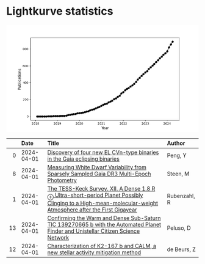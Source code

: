 
<h1>Lightkurve statistics</h1>
  
![publications](lightkurve-publications.png)  
  
|    | Date       | Title                                                                                                                                                                                                                                   | Author       |
|---:|:-----------|:----------------------------------------------------------------------------------------------------------------------------------------------------------------------------------------------------------------------------------------|:-------------|
|  0 | 2024-04-01 | [Discovery of four new EL CVn-type binaries in the Gaia eclipsing binaries](https://ui.adsabs.harvard.edu/abs/2024NewA..10702153P/abstract)                                                                                             | Peng, Y      |
|  8 | 2024-04-01 | [Measuring White Dwarf Variability from Sparsely Sampled Gaia DR3 Multi-Epoch Photometry](https://ui.adsabs.harvard.edu/abs/2024arXiv240402201S/abstract)                                                                               | Steen, M     |
|  1 | 2024-04-01 | [The TESS-Keck Survey. XII. A Dense 1.8 R <SUB>⊕</SUB> Ultra-short-period Planet Possibly Clinging to a High-mean-molecular-weight Atmosphere after the First Gigayear](https://ui.adsabs.harvard.edu/abs/2024AJ....167..153R/abstract) | Rubenzahl, R |
| 13 | 2024-04-01 | [Confirming the Warm and Dense Sub-Saturn TIC 139270665 b with the Automated Planet Finder and Unistellar Citizen Science Network](https://ui.adsabs.harvard.edu/abs/2024AJ....167..170P/abstract)                                      | Peluso, D    |
| 12 | 2024-04-01 | [Characterization of K2-167 b and CALM, a new stellar activity mitigation method](https://ui.adsabs.harvard.edu/abs/2024MNRAS.529.1047D/abstract)                                                                                       | de Beurs, Z  |
